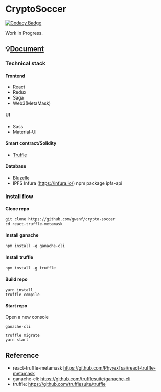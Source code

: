 # CryptoSoccer

[![Codacy Badge](https://api.codacy.com/project/badge/Grade/34b094f8f6f449d1ba2d636bc18e4e4b)](https://app.codacy.com/app/rtre84/crypto-soccer?utm_source=github.com&utm_medium=referral&utm_content=rtre84/crypto-soccer&utm_campaign=Badge_Grade_Dashboard)

Work in Progress.  

## 💡[Document](./DOCUMENT.md)

### Technical stack

#### Frontend
- React
- Redux
- Saga
- Web3(MetaMask)

#### UI
- Sass
- Material-UI

#### Smart contract/Solidity
- [Truffle](./TRUFFLE.md)

#### Database
- [Bluzelle](./BLUZELLE.md) 
- IPFS Infura (https://infura.io/) npm package ipfs-api


### Install flow

#### Clone repo

```
git clone https://github.com/gwenf/crypto-soccer
cd react-truffle-metamask
```

#### Install ganache

```
npm install -g ganache-cli
```

#### Install truffle

```
npm install -g truffle
```

#### Build repo

```
yarn install
truffle compile
```

#### Start repo

Open a new console
```
ganache-cli
```

```
truffle migrate
yarn start
```

## Reference
- react-truffle-metamask https://github.com/PhyrexTsai/react-truffle-metamask
- ganache-cli: https://github.com/trufflesuite/ganache-cli
- truffle: https://github.com/trufflesuite/truffle
